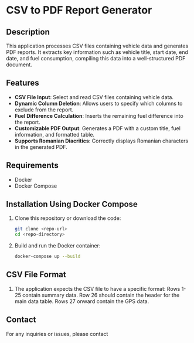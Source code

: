 # CSV to PDF Report Generator

## Description
This application processes CSV files containing vehicle data and generates PDF reports. It extracts key information such as vehicle title, start date, end date, and fuel consumption, compiling this data into a well-structured PDF document.

## Features
- **CSV File Input**: Select and read CSV files containing vehicle data.
- **Dynamic Column Deletion**: Allows users to specify which columns to exclude from the report.
- **Fuel Difference Calculation**: Inserts the remaining fuel difference into the report.
- **Customizable PDF Output**: Generates a PDF with a custom title, fuel information, and formatted table.
- **Supports Romanian Diacritics**: Correctly displays Romanian characters in the generated PDF.

## Requirements
- Docker
- Docker Compose

## Installation Using Docker Compose
1. Clone this repository or download the code:
   ```bash
   git clone <repo-url>
   cd <repo-directory>
2. Build and run the Docker container:
    ```bash
    docker-compose up --build

## CSV File Format
1. The application expects the CSV file to have a specific format:
Rows 1-25 contain summary data.
Row 26 should contain the header for the main data table.
Rows 27 onward contain the GPS data.

## Contact
For any inquiries or issues, please contact




